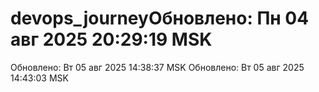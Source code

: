 # devops_journeyОбновлено: Пн 04 авг 2025 20:29:19 MSK
Обновлено: Вт 05 авг 2025 14:38:37 MSK
Обновлено: Вт 05 авг 2025 14:43:03 MSK
